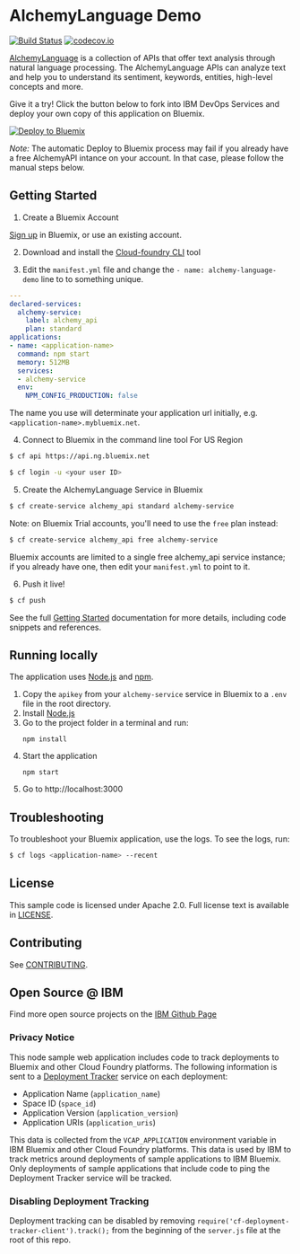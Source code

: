 # AlchemyLanguage Demo
[![Build Status](https://travis-ci.org/watson-developer-cloud/alchemylanguage-nodejs.svg?branch=master)](http://travis-ci.org/watson-developer-cloud/alchemylanguage-nodejs)
[![codecov.io](https://codecov.io/github/watson-developer-cloud/alchemylanguage-nodejs/coverage.svg?branch=master)](https://codecov.io/github/watson-developer-cloud/alchemylanguage-nodejs?branch=master)

[AlchemyLanguage][service_url] is a collection of APIs that offer text analysis through natural language processing. The AlchemyLanguage APIs can analyze text and help you to understand its sentiment, keywords, entities, high-level concepts and more.

Give it a try! Click the button below to fork into IBM DevOps Services and deploy your own copy of this application on Bluemix.

[![Deploy to Bluemix](https://bluemix.net/deploy/button.png)](https://bluemix.net/deploy?repository=https://github.com/watson-developer-cloud/alchemylanguage-nodejs)

*Note:* The automatic Deploy to Bluemix process may fail if you already have a free AlchemyAPI intance on your account. In that case, please follow the manual steps below.

## Getting Started

1. Create a Bluemix Account

  [Sign up][sign_up] in Bluemix, or use an existing account.

2. Download and install the [Cloud-foundry CLI][cloud_foundry] tool

3. Edit the `manifest.yml` file and change the `- name: alchemy-language-demo` line to to something unique.
  ```yml
  ---
  declared-services:
    alchemy-service:
      label: alchemy_api
      plan: standard
  applications:
  - name: <application-name>
    command: npm start
    memory: 512MB
    services:
    - alchemy-service
    env:
      NPM_CONFIG_PRODUCTION: false
  ```
  The name you use will determinate your application url initially, e.g. `<application-name>.mybluemix.net`.

4. Connect to Bluemix in the command line tool
  For US Region
  ```sh
  $ cf api https://api.ng.bluemix.net
  ```

  ```sh
  $ cf login -u <your user ID>
  ```

5. Create the AlchemyLanguage Service in Bluemix

  ```sh
  $ cf create-service alchemy_api standard alchemy-service
  ```
  
  Note: on Bluemix Trial accounts, you'll need to use the `free` plan instead:
  
  ```sh
  $ cf create-service alchemy_api free alchemy-service
  ```
  
  Bluemix accounts are limited to a single free alchemy_api service instance; if you already have one, then edit your `manifest.yml` to point to it.

6. Push it live!

  ```sh
  $ cf push
  ```

See the full [Getting Started][getting_started] documentation for more details, including code snippets and references.

## Running locally

  The application uses [Node.js](http://nodejs.org/) and [npm](https://www.npmjs.com/).

1. Copy the `apikey` from your `alchemy-service` service in Bluemix to a  `.env` file in the root directory.
2. Install [Node.js](http://nodejs.org/)
3. Go to the project folder in a terminal and run:
    ```
    npm install
    ```
4. Start the application
    ```
    npm start
    ```
6. Go to http://localhost:3000

## Troubleshooting

To troubleshoot your Bluemix application, use the logs. To see the logs, run:

  ```sh
  $ cf logs <application-name> --recent
  ```

## License

  This sample code is licensed under Apache 2.0. Full license text is available in [LICENSE](LICENSE).

## Contributing

  See [CONTRIBUTING](.github/CONTRIBUTING.md).

## Open Source @ IBM

  Find more open source projects on the [IBM Github Page](http://ibm.github.io/)

### Privacy Notice

This node sample web application includes code to track deployments to Bluemix and other Cloud Foundry platforms. The following information is sent to a [Deployment Tracker][deploy_track_url] service on each deployment:

* Application Name (`application_name`)
* Space ID (`space_id`)
* Application Version (`application_version`)
* Application URIs (`application_uris`)

This data is collected from the `VCAP_APPLICATION` environment variable in IBM Bluemix and other Cloud Foundry platforms. This data is used by IBM to track metrics around deployments of sample applications to IBM Bluemix. Only deployments of sample applications that include code to ping the Deployment Tracker service will be tracked.

### Disabling Deployment Tracking

Deployment tracking can be disabled by removing `require('cf-deployment-tracker-client').track();` from the beginning of the `server.js` file at the root of this repo.

[deploy_track_url]: https://github.com/cloudant-labs/deployment-tracker
[service_url]: http://www.ibm.com/smarterplanet/us/en/ibmwatson/developercloud/alchemy-language.html
[cloud_foundry]: https://github.com/cloudfoundry/cli
[getting_started]: http://www.ibm.com/smarterplanet/us/en/ibmwatson/developercloud/doc/getting_started/
[sign_up]: https://console.ng.bluemix.net/registration/

